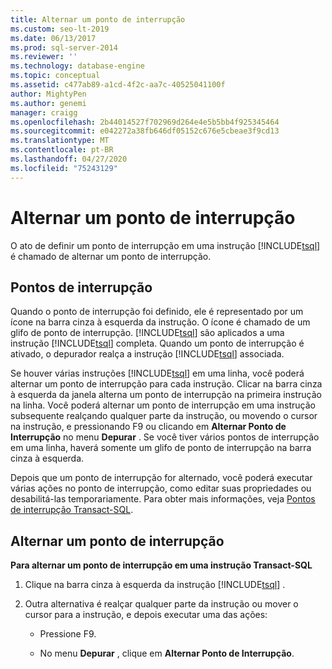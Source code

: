 ```yaml
---
title: Alternar um ponto de interrupção
ms.custom: seo-lt-2019
ms.date: 06/13/2017
ms.prod: sql-server-2014
ms.reviewer: ''
ms.technology: database-engine
ms.topic: conceptual
ms.assetid: c477ab89-a1cd-4f2c-aa7c-40525041100f
author: MightyPen
ms.author: genemi
manager: craigg
ms.openlocfilehash: 2b44014527f702969d264e4e5b5bb4f925345464
ms.sourcegitcommit: e042272a38fb646df05152c676e5cbeae3f9cd13
ms.translationtype: MT
ms.contentlocale: pt-BR
ms.lasthandoff: 04/27/2020
ms.locfileid: "75243129"
---
```

# <a name="toggle-a-breakpoint"></a>Alternar um ponto de interrupção
  O ato de definir um ponto de interrupção em uma instrução [!INCLUDE[tsql](../../includes/tsql-md.md)] é chamado de alternar um ponto de interrupção.  
  
## <a name="breakpoints"></a>Pontos de interrupção  
 Quando o ponto de interrupção foi definido, ele é representado por um ícone na barra cinza à esquerda da instrução. O ícone é chamado de um glifo de ponto de interrupção. [!INCLUDE[tsql](../../includes/tsql-md.md)] são aplicados a uma instrução [!INCLUDE[tsql](../../includes/tsql-md.md)] completa. Quando um ponto de interrupção é ativado, o depurador realça a instrução [!INCLUDE[tsql](../../includes/tsql-md.md)] associada.  
  
 Se houver várias instruções [!INCLUDE[tsql](../../includes/tsql-md.md)] em uma linha, você poderá alternar um ponto de interrupção para cada instrução. Clicar na barra cinza à esquerda da janela alterna um ponto de interrupção na primeira instrução na linha. Você poderá alternar um ponto de interrupção em uma instrução subsequente realçando qualquer parte da instrução, ou movendo o cursor na instrução, e pressionando F9 ou clicando em **Alternar Ponto de Interrupção** no menu **Depurar** . Se você tiver vários pontos de interrupção em uma linha, haverá somente um glifo de ponto de interrupção na barra cinza à esquerda.  
  
 Depois que um ponto de interrupção for alternado, você poderá executar várias ações no ponto de interrupção, como editar suas propriedades ou desabilitá-las temporariamente. Para obter mais informações, veja [Pontos de interrupção Transact-SQL](transact-sql-breakpoints.md).  
  
## <a name="toggle-a-breakpoint"></a>Alternar um ponto de interrupção  
 **Para alternar um ponto de interrupção em uma instrução Transact-SQL**  
  
1.  Clique na barra cinza à esquerda da instrução [!INCLUDE[tsql](../../includes/tsql-md.md)] .  
  
2.  Outra alternativa é realçar qualquer parte da instrução ou mover o cursor para a instrução, e depois executar uma das ações:  
  
    -   Pressione F9.  
  
    -   No menu **Depurar** , clique em **Alternar Ponto de Interrupção**.  
  
  
